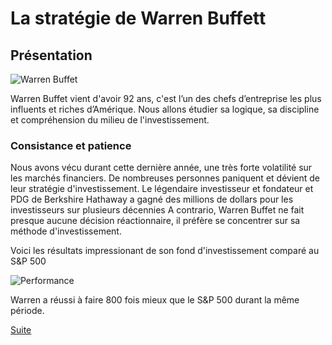 # La stratégie de Warren Buffett
## Présentation

![Warren Buffet](https://www.fundraisers.fr/sites/default/files/public/img/article/warren-buffet-2.jpg)

Warren Buffet vient d'avoir 92 ans, c'est l’un des chefs d’entreprise les plus influents et riches d’Amérique.
Nous allons étudier sa logique, sa discipline et compréhension du milieu de l'investissement.

### Consistance et patience

Nous avons vécu durant cette dernière année, une très forte volatilité sur les marchés financiers.
De nombreuses personnes paniquent et dévient de leur stratégie d'investissement.
Le légendaire investisseur et fondateur et PDG de Berkshire Hathaway a gagné des millions de dollars pour les investisseurs sur plusieurs décennies
A contrario, Warren Buffet ne fait presque aucune décision réactionnaire, il préfère se concentrer sur sa méthode d'investissement.

Voici les résultats impressionant de son fond d'investissement comparé au S&P 500

![Performance](https://i.insider.com/56d0b3726e97c623048ba08c?width=1136&format=jpeg)

Warren a réussi à faire 800 fois mieux que le S&P 500 durant la même période.

[Suite](https://github.com/Germain24/Warren-Buffet-s-strategy/tree/main/Francais/2.%20M%C3%A9thode)